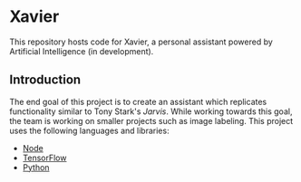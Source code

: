 # Xavier
This repository hosts code for Xavier, a personal assistant powered by Artificial Intelligence (in development).

## Introduction
The end goal of this project is to create an assistant which replicates functionality similar to Tony Stark's *Jarvis*. While working towards this goal, the team is working on smaller projects such as image labeling. This project uses the following languages and libraries:
  * [Node](https://nodejs.org/en/)
  * [TensorFlow](https://www.tensorflow.org)
  * [Python](https://www.python.org)
